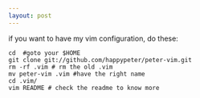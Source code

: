 ```yaml
---
layout: post
---
```

if you want to have my vim configuration, do these:

    cd  #goto your $HOME
    git clone git://github.com/happypeter/peter-vim.git
    rm -rf .vim # rm the old .vim
    mv peter-vim .vim #have the right name
    cd .vim/
    vim README # check the readme to know more
